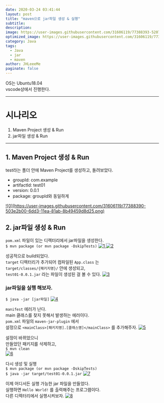 ```yaml
---
date: 2020-03-24 03:41:44
layout: post
title: "maven으로 jar파일 생성 & 실행"
subtitle:
description:
image: https://user-images.githubusercontent.com/31606119/77388393-5207ee80-6dd3-11ea-8f8a-f2b99549741c.png
optimized_image: https://user-images.githubusercontent.com/31606119/77388393-5207ee80-6dd3-11ea-8f8a-f2b99549741c.png
category: Java
tags:
  - Java
  - jar
  - maven
author: JHLeeeMe
paginate: false
---
```


OS는 Ubuntu18.04  
vscode상에서 진행한다.

---
# 시나리오
1. Maven Project 생성 & Run
2. jar파일 생성 & Run

---

## 1. Maven Project 생성 & Run
test라는 폴더 안에 Maven Project를 생성하고, 돌려보았다.  
- groupId: com.example
- artifactId: test01
- version: 0.0.1
- package: groupId와 동일하게

<a href="https://user-images.githubusercontent.com/31606119/77388390-503e2b00-6dd3-11ea-81ab-8b49459d8d25.png">
![0](https://user-images.githubusercontent.com/31606119/77388390-503e2b00-6dd3-11ea-81ab-8b49459d8d25.png)
</a>

## 2. jar파일 생성 & Run
```pom.xml``` 파일이 있는 디렉터리에서 jar파일을 생성한다.  
```$ mvn package (or mvn package -DskipTests)```
<a href="https://user-images.githubusercontent.com/31606119/77388392-516f5800-6dd3-11ea-8d53-8abdf6d41956.png">
![1](https://user-images.githubusercontent.com/31606119/77388392-516f5800-6dd3-11ea-8d53-8abdf6d41956.png)
</a>
<a href="https://user-images.githubusercontent.com/31606119/77388393-5207ee80-6dd3-11ea-8f8a-f2b99549741c.png">
![2](https://user-images.githubusercontent.com/31606119/77388393-5207ee80-6dd3-11ea-8f8a-f2b99549741c.png)
</a>

성공적으로 build되었다.  
```target``` 디렉터리가 추가되어 컴파일된 ```App.class``` 는  
```target/classes/{패키지명}/``` 안에 생성되고,  
```test01-0.0.1.jar``` 라는 파일이 생성된 걸 볼 수 있다.
<a href="https://user-images.githubusercontent.com/31606119/77388394-52a08500-6dd3-11ea-86b0-f6dc99579eb1.png">
![3](https://user-images.githubusercontent.com/31606119/77388394-52a08500-6dd3-11ea-86b0-f6dc99579eb1.png)
</a>

### jar파일을 실행 해보자.  
```$ java -jar [jar파일]```
<a href="https://user-images.githubusercontent.com/31606119/77388395-53391b80-6dd3-11ea-9f48-4f835e288d2b.png">
![4](https://user-images.githubusercontent.com/31606119/77388395-53391b80-6dd3-11ea-9f48-4f835e288d2b.png)
</a>

```manifest``` 에러가 난다.  
main 클래스를 찾지 못해서 발생하는 에러이다.  
```pom.xml``` 파일의 ```maven-jar-plugin``` 에서  
설정으로 ```<mainClass>[패키지명].[클래스명]</mainClass>``` 를 추가해주자.
<a href="https://user-images.githubusercontent.com/31606119/77388396-53391b80-6dd3-11ea-80aa-5f0c07001a96.png">
![5](https://user-images.githubusercontent.com/31606119/77388396-53391b80-6dd3-11ea-80aa-5f0c07001a96.png)
</a>

설정이 바뀌었으니  
만들었던 패키지를 삭제하고,  
```$ mvn clean```  
<a href="https://user-images.githubusercontent.com/31606119/77388397-53d1b200-6dd3-11ea-95e0-b490ea035223.png">
![6](https://user-images.githubusercontent.com/31606119/77388397-53d1b200-6dd3-11ea-95e0-b490ea035223.png)
</a>

다시 생성 및 실행  
```$ mvn package (or mvn package -DskipTests)```  
```$ java -jar target/test01-0.0.1.jar```
<a href="https://user-images.githubusercontent.com/31606119/77388398-546a4880-6dd3-11ea-825e-2d3b7f842ce8.png">
![7](https://user-images.githubusercontent.com/31606119/77388398-546a4880-6dd3-11ea-825e-2d3b7f842ce8.png)
</a>

이제 어디서든 실행 가능한 jar 파일을 만들었다.  
실행하면 ```Hello World!``` 를 출력해주는 프로그램이다.  
다른 디렉터리에서 실행시켜보자.
<a href="https://user-images.githubusercontent.com/31606119/77388400-546a4880-6dd3-11ea-87be-afc6777983d5.png">
![8](https://user-images.githubusercontent.com/31606119/77388400-546a4880-6dd3-11ea-87be-afc6777983d5.png)
</a>
